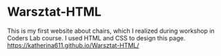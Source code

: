 # Warsztat-HTML
This is my first website about chairs, which I realized during workshop in Coders Lab course. I used HTML and CSS to design this page. 
https://katherina611.github.io/Warsztat-HTML/
